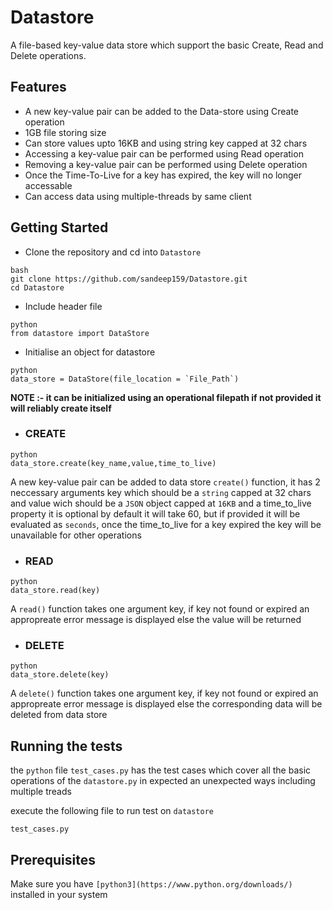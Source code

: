 # Datastore
A file-based key-value data store which support the basic Create, Read and Delete operations.

## Features

* A new key-value pair can be added to the Data-store using Create operation
* 1GB file storing size
* Can store values upto 16KB and using string key capped at 32 chars
* Accessing a key-value pair can be performed using Read operation
* Removing a key-value pair can be performed using Delete operation
* Once the Time-To-Live for a key has expired, the key will no longer accessable
* Can access data using multiple-threads by same client

## Getting Started

* Clone the repository and cd into `Datastore`
```
bash
git clone https://github.com/sandeep159/Datastore.git
cd Datastore
```
       
* Include header file
```
python
from datastore import DataStore
```

* Initialise an object for datastore
```
python
data_store = DataStore(file_location = `File_Path`)
```
   **NOTE :- it can be initialized using an operational filepath if not provided it will reliably create itself**
   
* ### CREATE
```
python
data_store.create(key_name,value,time_to_live)
```
A new key-value pair can be added to data store `create()` function, it has 2 neccessary arguments key which should be a `string` capped at 32 chars and value wich should be a `JSON` object capped at `16KB` and a time_to_live property it is optional by default it will take 60, but if provided it will be evaluated as `seconds`, once the time_to_live for a key expired the key will be unavailable for other operations

   
* ### READ
```
python
data_store.read(key)
```

A `read()` function takes one argument key, if key not found or expired an appropreate error message is displayed else the value will be returned


* ### DELETE
```
python
data_store.delete(key)
```

A `delete()` function takes one argument key, if key not found or expired an appropreate error message is displayed else the corresponding data will be deleted from data store



## Running the tests

the `python` file `test_cases.py` has the test cases which cover all the basic operations of the `datastore.py` in expected an unexpected ways including multiple treads

execute the following file to run test on `datastore`

`test_cases.py`


## Prerequisites

Make sure you have `[python3](https://www.python.org/downloads/)` installed in your system 
